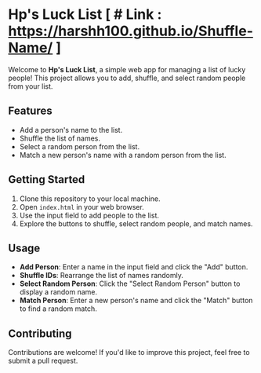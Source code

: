 # Hp's Luck List [ # Link : https://harshh100.github.io/Shuffle-Name/ ]

Welcome to **Hp's Luck List**, a simple web app for managing a list of lucky people! This project allows you to add, shuffle, and select random people from your list.

## Features

- Add a person's name to the list.
- Shuffle the list of names.
- Select a random person from the list.
- Match a new person's name with a random person from the list.

## Getting Started

1. Clone this repository to your local machine.
2. Open `index.html` in your web browser.
3. Use the input field to add people to the list.
4. Explore the buttons to shuffle, select random people, and match names.

## Usage

- **Add Person**: Enter a name in the input field and click the "Add" button.
- **Shuffle IDs**: Rearrange the list of names randomly.
- **Select Random Person**: Click the "Select Random Person" button to display a random name.
- **Match Person**: Enter a new person's name and click the "Match" button to find a random match.

## Contributing

Contributions are welcome! If you'd like to improve this project, feel free to submit a pull request.

